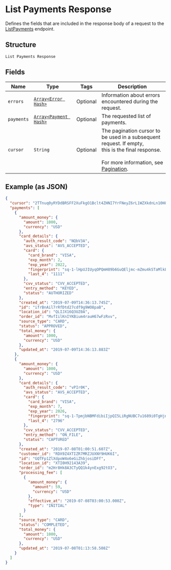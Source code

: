 
# List Payments Response

Defines the fields that are included in the response body of
a request to the [ListPayments](#endpoint-payments-listpayments) endpoint.

## Structure

`List Payments Response`

## Fields

| Name | Type | Tags | Description |
|  --- | --- | --- | --- |
| `errors` | [`Array<Error Hash>`](/doc/models/error.md) | Optional | Information about errors encountered during the request. |
| `payments` | [`Array<Payment Hash>`](/doc/models/payment.md) | Optional | The requested list of payments. |
| `cursor` | `String` | Optional | The pagination cursor to be used in a subsequent request. If empty,<br>this is the final response.<br><br>For more information, see [Pagination](https://developer.squareup.com/docs/basics/api101/pagination). |

## Example (as JSON)

```json
{
  "cursor": "2TTnuq0yRYDdBRSFF2XuFkgO1Bclt4ZHNI7YrFNeyZ6rL1WZXkdnLn10H8fBIwFKdKW1Af6ifRa",
  "payments": [
    {
      "amount_money": {
        "amount": 1000,
        "currency": "USD"
      },
      "card_details": {
        "auth_result_code": "NQbV3A",
        "avs_status": "AVS_ACCEPTED",
        "card": {
          "card_brand": "VISA",
          "exp_month": 2,
          "exp_year": 2022,
          "fingerprint": "sq-1-lHpUJIUyqOPQmH89b6GuQEljmc-mZmu4kSTaMlkLDkJI7NVjAl4Zirn2sk3OeyVKVA",
          "last_4": "1111"
        },
        "cvv_status": "CVV_ACCEPTED",
        "entry_method": "KEYED",
        "status": "AUTHORIZED"
      },
      "created_at": "2019-07-09T14:36:13.745Z",
      "id": "ifrBnAil7rRfDtd27cdf9g9WO8paB",
      "location_id": "QLIJX16Q3UZ0A",
      "order_id": "MvfIilKnIYKBium4rauH67wFzRxv",
      "source_type": "CARD",
      "status": "APPROVED",
      "total_money": {
        "amount": 1000,
        "currency": "USD"
      },
      "updated_at": "2019-07-09T14:36:13.883Z"
    },
    {
      "amount_money": {
        "amount": 1000,
        "currency": "USD"
      },
      "card_details": {
        "auth_result_code": "vPIr0K",
        "avs_status": "AVS_ACCEPTED",
        "card": {
          "card_brand": "VISA",
          "exp_month": 7,
          "exp_year": 2026,
          "fingerprint": "sq-1-TpmjbNBMFdibiIjpQI5LiRgNUBC7u1689i0TgHjnlyHEWYB7tnn-K4QbW4ttvtaqXw",
          "last_4": "2796"
        },
        "cvv_status": "CVV_ACCEPTED",
        "entry_method": "ON_FILE",
        "status": "CAPTURED"
      },
      "created_at": "2019-07-08T01:00:51.607Z",
      "customer_id": "RDX9Z4XTIZR7MRZJUXNY9HUK6I",
      "id": "GQTFp1ZlXdpoW4o6eGiZhbjosiDFf",
      "location_id": "XTI0H92143A39",
      "order_id": "m2Hr8Hk8A3CTyQQ1k4ynExg92tO3",
      "processing_fee": [
        {
          "amount_money": {
            "amount": 59,
            "currency": "USD"
          },
          "effective_at": "2019-07-08T03:00:53.000Z",
          "type": "INITIAL"
        }
      ],
      "source_type": "CARD",
      "status": "COMPLETED",
      "total_money": {
        "amount": 1000,
        "currency": "USD"
      },
      "updated_at": "2019-07-08T01:13:58.508Z"
    }
  ]
}
```

